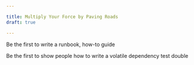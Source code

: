 ```yaml
---

title: Multiply Your Force by Paving Roads
draft: true

---
```


Be the first to write a runbook, how-to guide

Be the first to show people how to write a volatile dependency test double
